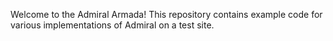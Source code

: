 Welcome to the Admiral Armada! This repository contains example code for various implementations of Admiral on a test site.